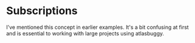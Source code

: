 # Subscriptions

I've mentioned this concept in earlier examples. It's a bit confusing at first and is essential to working with large projects using atlasbuggy.